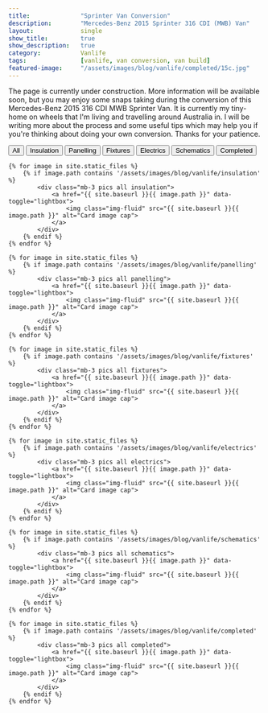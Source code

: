 ```yaml
---
title:				"Sprinter Van Conversion"
description:		"Mercedes-Benz 2015 Sprinter 316 CDI (MWB) Van"
layout:				single
show_title:			true
show_description:	true
category:			Vanlife
tags:				[vanlife, van conversion, van build]
featured-image:		"/assets/images/blog/vanlife/completed/15c.jpg"
---
```


The page is currently under construction. More information will be available soon, but you may enjoy some snaps taking during the conversion of this Mercedes-Benz 2015 316 CDI MWB Sprinter Van. It is currently my tiny-home on wheels that I'm living and travelling around Australia in. I will be writing more about the process and some useful tips which may help you if you're thinking about doing your own conversion. Thanks for your patience.

<div class="mt-5 mb-4">
	<button type="button" class="btn btn-light mb-1 filter" data-rel="all">All</button>
	<button type="button" class="btn btn-light mb-1 filter" data-rel="insulation">Insulation</button>
	<button type="button" class="btn btn-light mb-1 filter" data-rel="panelling">Panelling</button>
	<button type="button" class="btn btn-light mb-1 filter" data-rel="fixtures">Fixtures</button>
	<button type="button" class="btn btn-light mb-1 filter" data-rel="electrics">Electrics</button>
	<button type="button" class="btn btn-light mb-1 filter" data-rel="schematics">Schematics</button>
	<button type="button" class="btn btn-light mb-1 filter" data-rel="completed">Completed</button>
</div>

<div class="gallery" id="gallery">
	
	{% for image in site.static_files %}
	    {% if image.path contains '/assets/images/blog/vanlife/insulation' %}
			<div class="mb-3 pics all insulation">
				<a href="{{ site.baseurl }}{{ image.path }}" data-toggle="lightbox">
					<img class="img-fluid" src="{{ site.baseurl }}{{ image.path }}" alt="Card image cap">
				</a>
			</div>
	    {% endif %}
	{% endfor %}
	
	{% for image in site.static_files %}
	    {% if image.path contains '/assets/images/blog/vanlife/panelling' %}
			<div class="mb-3 pics all panelling">
				<a href="{{ site.baseurl }}{{ image.path }}" data-toggle="lightbox">
					<img class="img-fluid" src="{{ site.baseurl }}{{ image.path }}" alt="Card image cap">
				</a>
			</div>
	    {% endif %}
	{% endfor %}
	
	{% for image in site.static_files %}
	    {% if image.path contains '/assets/images/blog/vanlife/fixtures' %}
			<div class="mb-3 pics all fixtures">
				<a href="{{ site.baseurl }}{{ image.path }}" data-toggle="lightbox">
					<img class="img-fluid" src="{{ site.baseurl }}{{ image.path }}" alt="Card image cap">
				</a>
			</div>
	    {% endif %}
	{% endfor %}
	
	{% for image in site.static_files %}
	    {% if image.path contains '/assets/images/blog/vanlife/electrics' %}
			<div class="mb-3 pics all electrics">
				<a href="{{ site.baseurl }}{{ image.path }}" data-toggle="lightbox">
					<img class="img-fluid" src="{{ site.baseurl }}{{ image.path }}" alt="Card image cap">
				</a>
			</div>
	    {% endif %}
	{% endfor %}
	
	{% for image in site.static_files %}
	    {% if image.path contains '/assets/images/blog/vanlife/schematics' %}
			<div class="mb-3 pics all schematics">
				<a href="{{ site.baseurl }}{{ image.path }}" data-toggle="lightbox">
					<img class="img-fluid" src="{{ site.baseurl }}{{ image.path }}" alt="Card image cap">
				</a>
			</div>
	    {% endif %}
	{% endfor %}
	
	{% for image in site.static_files %}
	    {% if image.path contains '/assets/images/blog/vanlife/completed' %}
			<div class="mb-3 pics all completed">
				<a href="{{ site.baseurl }}{{ image.path }}" data-toggle="lightbox">
					<img class="img-fluid" src="{{ site.baseurl }}{{ image.path }}" alt="Card image cap">
				</a>
			</div>
	    {% endif %}
	{% endfor %}

</div>

<script>
	
	$(function() {
		var selectedClass = "";
		$(".filter").click(function(){
			selectedClass = $(this).attr("data-rel");
			$("#gallery").fadeTo(100, 0.1);
			$("#gallery div").not("."+selectedClass).fadeOut().removeClass('animation');
				setTimeout(function() {
					$("."+selectedClass).fadeIn().addClass('animation');
					$("#gallery").fadeTo(300, 1);
				}, 300);
		});
	});
	
	$(document).on('click', '[data-toggle="lightbox"]', function(event) {
	    event.preventDefault();
	    $(this).ekkoLightbox();
	});
	
</script>